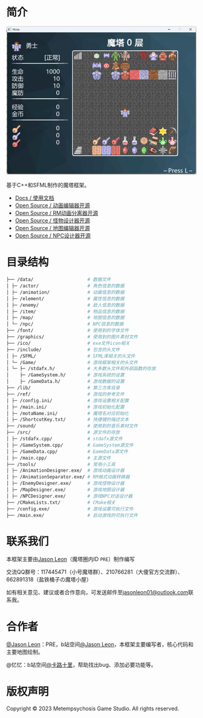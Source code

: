 # 简介

![image](sample.png)

基于C++和SFML制作的魔塔框架。

- [Docs / 使用文档](https://mota-cpp-tutorial.readthedocs.io/zh-cn/latest/)
- [Open Source / 动画编辑器开源](https://github.com/JasonLeon01/MotaAnimationDesigner)
- [Open Source / RM动画分离器开源](https://github.com/JasonLeon01/MotaAnimationSeparator)
- [Open Source / 怪物设计器开源](https://github.com/JasonLeon01/MotaEnemyDesigner)
- [Open Source / 地图编辑器开源](https://github.com/JasonLeon01/MotaMapDesigner)
- [Open Source / NPC设计器开源](https://github.com/JasonLeon01/MotaNPCDesigner)

# 目录结构

```bash
├── /data/                    # 数据文件
│ ├─ /actor/                  # 角色信息的数据
│ ├─ /animation/              # 动画信息的数据
│ ├─ /element/                # 属性信息的数据
│ ├─ /enemy/                  # 敌人信息的数据
│ ├─ /item/                   # 物品信息的数据
│ ├─ /map/                    # 地图信息的数据
│ └─ /npc/                    # NPC信息的数据
├── /font/                    # 使用到的字体文件
├── /graphics/                # 使用到的图片素材文件
├── /ico/                     # exe文件icon相关
├── /include/                 # 包含的头文件
│ ├─ /SFML/                   # SFML库相关的头文件
│ └─ /Game/                   # 游戏框架相关的头文件
│ └─ ├─ /stdafx.h/            # 大多数头文件和外部函数的存放
│    ├─ /GameSystem.h/        # 游戏系统的设置
│    ├─ /GameData.h/          # 游戏数据的设置
├── /lib/                     # 第三方库目录
├── /ref/                     # 游戏的参考文件
│ ├─ /config.ini/             # 游戏设置相关配置
│ ├─ /main.ini/               # 游戏初始化配置
│ ├─ /motaName.ini/           # 魔塔名对应初始化
│ ├─ /ShortcutKey.txt/        # 快捷键的描述文本
├── /sound/                   # 使用到的音乐素材文件
├── /src/                     # 源文件的存放
│ ├─ /stdafx.cpp/             # stdafx源文件
│ ├─ /GameSystem.cpp/         # GameSystem源文件
│ ├─ /GameData.cpp/           # GameData源文件
│ ├─ /main.cpp/               # 主源文件
├── /tools/                   # 常用小工具
│ ├─ /AnimationDesigner.exe/  # 游戏动画设计器
│ ├─ /AnimationSeparator.exe/ # RM格式动画转换器
│ ├─ /EnemyDesigner.exe/      # 游戏怪物设计器
│ ├─ /MapDesigner.exe/        # 游戏地图设计器
│ ├─ /NPCDesigner.exe/        # 游戏NPC对话设计器
├── /CMakeLists.txt/          # CMake相关
├── /config.exe/              # 游戏设置可执行文件
├── /main.exe/                # 启动游戏的可执行文件
```

# 联系我们

本框架主要由[Jason Leon](https://github.com/JasonLeon01)（魔塔圈内ID `PRE`）制作编写

交流QQ群号：117445471（小号魔塔群）、210766281（大傻官方交流群）、662891318（盐铁桶子の魔塔小屋）

如有相关意见、建议或者合作意向，可发送邮件至[jasonleon01@outlook.com](mailto:jasonleon01@outlook.com)联系我。

# 合作者

[@Jason Leon](https://github.com/JasonLeon01)：PRE，b站空间[@Jason Leon](https://space.bilibili.com/439537579/)，本框架主要编写者，核心代码和主要地图绘制。

@忆忆：b站空间[@卡路十里](https://space.bilibili.com/200729395)，帮助找出bug、添加必要功能等。

# 版权声明

Copyright © 2023 Metempsychosis Game Studio. All rights reserved.
